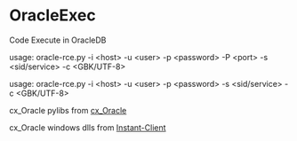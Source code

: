 # OracleExec
Code Execute in OracleDB

usage: oracle-rce.py -i &lt;host&gt; -u &lt;user&gt; -p &lt;password&gt; -P &lt;port&gt; -s &lt;sid/service&gt; -c &lt;GBK/UTF-8&gt; 

usage: oracle-rce.py -i &lt;host&gt; -u &lt;user&gt; -p &lt;password&gt; -s &lt;sid/service&gt; -c &lt;GBK/UTF-8&gt; 

cx_Oracle pylibs from [cx_Oracle](https://www.lfd.uci.edu/~gohlke/pythonlibs/#cx_oracle)

cx_Oracle windows dlls from [Instant-Client](https://www.oracle.com/database/technologies/instant-client/downloads.html)
